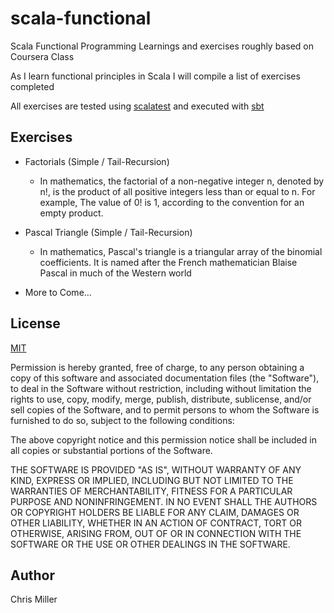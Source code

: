 scala-functional
================

Scala Functional Programming Learnings and exercises roughly based on Coursera Class

As I learn functional principles in Scala I will compile a list of exercises completed

All exercises are tested using [scalatest](http://www.scalatest.org/) and executed with [sbt](http://www.scala-sbt.org/)

## Exercises

- Factorials (Simple / Tail-Recursion)
  - In mathematics, the factorial of a non-negative integer n, denoted by n!, is the product of all positive integers less than or equal to n. For example, The value of 0! is 1, according to the convention for an empty product.

- Pascal Triangle (Simple / Tail-Recursion)
  - In mathematics, Pascal's triangle is a triangular array of the binomial coefficients. It is named after the French mathematician Blaise Pascal in much of the Western world

- More to Come...

## License

[MIT](http://opensource.org/licenses/mit-license.php)

Permission is hereby granted, free of charge, to any person obtaining a copy
of this software and associated documentation files (the "Software"), to deal
in the Software without restriction, including without limitation the rights
to use, copy, modify, merge, publish, distribute, sublicense, and/or sell
copies of the Software, and to permit persons to whom the Software is
furnished to do so, subject to the following conditions:

The above copyright notice and this permission notice shall be included in
all copies or substantial portions of the Software.

THE SOFTWARE IS PROVIDED "AS IS", WITHOUT WARRANTY OF ANY KIND, EXPRESS OR
IMPLIED, INCLUDING BUT NOT LIMITED TO THE WARRANTIES OF MERCHANTABILITY,
FITNESS FOR A PARTICULAR PURPOSE AND NONINFRINGEMENT. IN NO EVENT SHALL THE
AUTHORS OR COPYRIGHT HOLDERS BE LIABLE FOR ANY CLAIM, DAMAGES OR OTHER
LIABILITY, WHETHER IN AN ACTION OF CONTRACT, TORT OR OTHERWISE, ARISING FROM,
OUT OF OR IN CONNECTION WITH THE SOFTWARE OR THE USE OR OTHER DEALINGS IN
THE SOFTWARE.

## Author

Chris Miller
